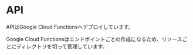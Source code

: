# API
APIはGoogle Cloud Functionsへデプロイしています。

Google Cloud Functionsはエンドポイントごとの作成になるため、リソースごとにディレクトリを切って管理しています。
